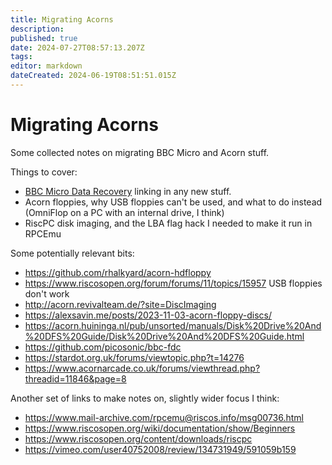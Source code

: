 ```yaml
---
title: Migrating Acorns
description: 
published: true
date: 2024-07-27T08:57:13.207Z
tags: 
editor: markdown
dateCreated: 2024-06-19T08:51:51.015Z
---
```

# Migrating Acorns

Some collected notes on migrating BBC Micro and Acorn stuff.

Things to cover:

 - [BBC Micro Data Recovery](http://anjackson.net/keeping-codes/experiments/bbc-micro-data-recovery) linking in any new stuff.
 - Acorn floppies, why USB floppies can't be used, and what to do instead (OmniFlop on a PC with an internal drive, I think)
 - RiscPC disk imaging, and the LBA flag hack I needed to make it run in RPCEmu


Some potentially relevant bits:

- https://github.com/rhalkyard/acorn-hdfloppy
- https://www.riscosopen.org/forum/forums/11/topics/15957 USB floppies don't work
- http://acorn.revivalteam.de/?site=DiscImaging
- https://alexsavin.me/posts/2023-11-03-acorn-floppy-discs/
- https://acorn.huininga.nl/pub/unsorted/manuals/Disk%20Drive%20And%20DFS%20Guide/Disk%20Drive%20And%20DFS%20Guide.html
- https://github.com/picosonic/bbc-fdc
- https://stardot.org.uk/forums/viewtopic.php?t=14276
- https://www.acornarcade.co.uk/forums/viewthread.php?threadid=11846&page=8

Another set of links to make notes on, slightly wider focus I think:

- https://www.mail-archive.com/rpcemu@riscos.info/msg00736.html
- https://www.riscosopen.org/wiki/documentation/show/Beginners
- https://www.riscosopen.org/content/downloads/riscpc
- https://vimeo.com/user40752008/review/134731949/591059b159
